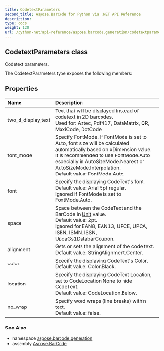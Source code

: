 ```yaml
---
title: CodetextParameters
second_title: Aspose.BarCode for Python via .NET API Reference
description: 
type: docs
weight: 120
url: /python-net/api-reference/aspose.barcode.generation/codetextparameters/
---
```


## CodetextParameters class

Codetext parameters.

The CodetextParameters type exposes the following members:
## Properties
| Name | Description |
| :- | :- |
|two_d_display_text|Text that will be displayed instead of codetext in 2D barcodes.<br/>            Used for: Aztec, Pdf417, DataMatrix, QR, MaxiCode, DotCode|
|font_mode|Specify FontMode. If FontMode is set to Auto, font size will be calculated automatically based on xDimension value.<br/>            It is recommended to use FontMode.Auto especially in AutoSizeMode.Nearest or AutoSizeMode.Interpolation.<br/>            Default value: FontMode.Auto.|
|font|Specify the displaying CodeText's font.<br/>            Default value: Arial 5pt regular.<br/>            Ignored if FontMode is set to FontMode.Auto.|
|space|Space between the CodeText and the BarCode in [Unit](/barcode/python-net/api-reference/aspose.barcode.generation/unit/) value.<br/>            Default value: 2pt.<br/>            Ignored for EAN8, EAN13, UPCE, UPCA, ISBN, ISMN, ISSN, UpcaGs1DatabarCoupon.|
|alignment|Gets or sets the alignment of the code text.<br/>            Default value: StringAlignment.Center.|
|color|Specify the displaying CodeText's Color.<br/>            Default value: Color.Black.|
|location|Specify the displaying CodeText Location, set to CodeLocation.None to hide CodeText.<br/>            Default value: CodeLocation.Below.|
|no_wrap|Specify word wraps (line breaks) within text.<br/>            Default value: false.|

### See Also

* namespace [aspose.barcode.generation](/barcode/python-net/api-reference/aspose.barcode.generation/)
* assembly [Aspose.BarCode](/barcode/python-net/api-reference/)

